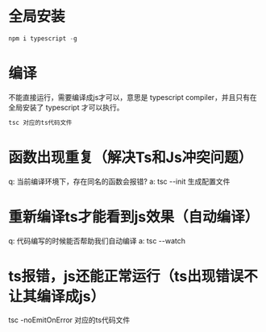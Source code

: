 # 全局安装
```js
npm i typescript -g
```

# 编译
不能直接运行，需要编译成js才可以，意思是 typescript compiler，并且只有在全局安装了 typescript 才可以执行。
```js
tsc 对应的ts代码文件
```

# 函数出现重复（解决Ts和Js冲突问题）
q: 当前编译环境下，存在同名的函数会报错?
a: tsc --init 生成配置文件

# 重新编译ts才能看到js效果（自动编译）
q: 代码编写的时候能否帮助我们自动编译
a: tsc --watch

# ts报错，js还能正常运行（ts出现错误不让其编译成js）
tsc -noEmitOnError 对应的ts代码文件
